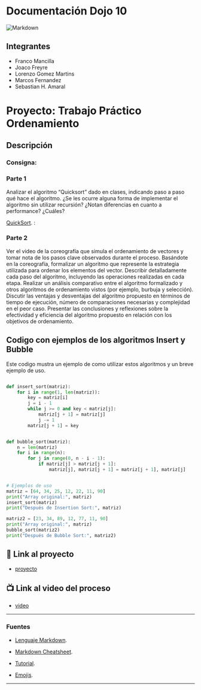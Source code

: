 
# Documentación Dojo 10
![Markdown](https://upload.wikimedia.org/wikipedia/commons/thumb/4/48/Markdown-mark.svg/1200px-Markdown-mark.svg.png)


## Integrantes 
- Franco Mancilla
- Joaco Freyre
- Lorenzo Gomez Martins
- Marcos Fernandez
- Sebastian H. Amaral

# Proyecto: Trabajo Práctico Ordenamiento

## Descripción
### Consigna: 

### Parte 1
Analizar el algoritmo “Quicksort” dado en clases, indicando paso a paso qué hace el algoritmo. ¿Se les ocurre alguna forma de implementar el algoritmo sin utilizar recursión? ¿Notan diferencias en cuanto a performance? ¿Cuáles?

[QuickSort](https://onlinegdb.com/AcAYk0fyi).
: 

### Parte 2

Ver el video de la coreografía que simula el ordenamiento de vectores y tomar nota de los pasos clave observados durante el proceso.
Basándote en la coreografía, formalizar un algoritmo que represente la estrategia utilizada para ordenar los elementos del vector.
Describir detalladamente cada paso del algoritmo, incluyendo las operaciones realizadas en cada etapa.
Realizar un análisis comparativo entre el algoritmo formalizado y otros algoritmos de ordenamiento vistos (por ejemplo, burbuja y selección).
Discutir las ventajas y desventajas del algoritmo propuesto en términos de tiempo de ejecución, número de comparaciones necesarias y complejidad en el peor caso.
Presentar las conclusiones y reflexiones sobre la efectividad y eficiencia del algoritmo propuesto en relación con los objetivos de ordenamiento.


## Codigo con ejemplos de los algoritmos Insert y Bubble
Este codigo mustra un ejemplo de como utilizar estos algoritmos y un breve ejemplo de uso.


~~~ Python (lenguaje en el que esta escrito)

def insert_sort(matriz):
    for i in range(1, len(matriz)):
        key = matriz[i]
        j = i - 1
        while j >= 0 and key < matriz[j]:
            matriz[j + 1] = matriz[j]
            j -= 1
        matriz[j + 1] = key


def bubble_sort(matriz):
    n = len(matriz)
    for i in range(n):
        for j in range(0, n - i - 1):
            if matriz[j] > matriz[j + 1]:
                matriz[j], matriz[j + 1] = matriz[j + 1], matriz[j]


# Ejemplos de uso
matriz = [64, 34, 25, 12, 22, 11, 90]
print("Array original:", matriz)
insert_sort(matriz)
print("Después de Insertion Sort:", matriz)

matriz2 = [23, 34, 89, 12, 77, 11, 90]
print("Array original:", matriz)
bubble_sort(matriz2)
print("Después de Bubble Sort:", matriz2)

~~~

## :snake: Link al proyecto
- [proyecto]()
## :tv: Link al video del proceso
- [video]()

---
### Fuentes

- [Lenguaje Markdown](https://markdown.es/sintaxis-markdown/#linkauto).

- [Markdown Cheatsheet](https://github.com/adam-p/markdown-here/wiki/Markdown-Cheatsheet).

- [Tutorial](https://youtu.be/EdJixU5IDgQ).

- [Emojis](https://gist.github.com/rxaviers/7360908).

---
